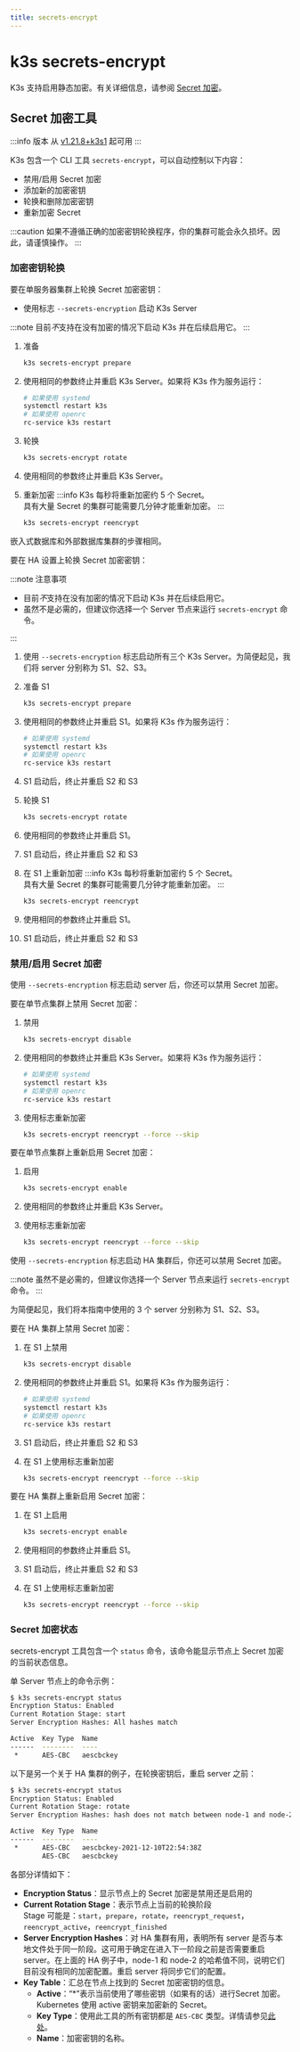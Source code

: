 ```yaml
---
title: secrets-encrypt
---
```


# k3s secrets-encrypt

K3s 支持启用静态加密。有关详细信息，请参阅 [Secret 加密](../security/secrets-encryption.md)。

## Secret 加密工具

:::info 版本
从 [v1.21.8+k3s1](https://github.com/k3s-io/k3s/releases/tag/v1.21.8%2Bk3s1) 起可用
:::

K3s 包含一个 CLI 工具 `secrets-encrypt`，可以自动控制以下内容：

- 禁用/启用 Secret 加密
- 添加新的加密密钥
- 轮换和删除加密密钥
- 重新加密 Secret

:::caution
如果不遵循正确的加密密钥轮换程序，你的集群可能会永久损坏。因此，请谨慎操作。
:::

### 加密密钥轮换

<Tabs>
<TabItem value="单服务器" default>

要在单服务器集群上轮换 Secret 加密密钥：

- 使用标志 `--secrets-encryption` 启动 K3s Server

:::note
目前*不*支持在没有加密的情况下启动 K3s 并在后续启用它。
:::

1. 准备

   ```bash
   k3s secrets-encrypt prepare
   ```

2. 使用相同的参数终止并重启 K3s Server。如果将 K3s 作为服务运行：
   ```bash
   # 如果使用 systemd
   systemctl restart k3s
   # 如果使用 openrc
   rc-service k3s restart
   ```

3. 轮换

   ```bash
   k3s secrets-encrypt rotate
   ```

4. 使用相同的参数终止并重启 K3s Server。
5. 重新加密
   :::info
   K3s 每秒将重新加密约 5 个 Secret。  
   具有大量 Secret 的集群可能需要几分钟才能重新加密。
   :::
   ```bash
   k3s secrets-encrypt reencrypt
   ```


</TabItem>
<TabItem value="高可用" default>

嵌入式数据库和外部数据库集群的步骤相同。

要在 HA 设置上轮换 Secret 加密密钥：

:::note 注意事项

- 目前*不*支持在没有加密的情况下启动 K3s 并在后续启用它。
- 虽然不是必需的，但建议你选择一个 Server 节点来运行 `secrets-encrypt` 命令。

:::

1. 使用 `--secrets-encryption` 标志启动所有三个 K3s Server。为简便起见，我们将 server 分别称为 S1、S2、S3。

2. 准备 S1

   ```bash
   k3s secrets-encrypt prepare
   ```

3. 使用相同的参数终止并重启 S1。如果将 K3s 作为服务运行：
   ```bash
   # 如果使用 systemd
   systemctl restart k3s
   # 如果使用 openrc
   rc-service k3s restart
   ```

4. S1 启动后，终止并重启 S2 和 S3

5. 轮换 S1

   ```bash
   k3s secrets-encrypt rotate
   ```

6. 使用相同的参数终止并重启 S1。
7. S1 启动后，终止并重启 S2 和 S3

8. 在 S1 上重新加密
   :::info
   K3s 每秒将重新加密约 5 个 Secret。  
   具有大量 Secret 的集群可能需要几分钟才能重新加密。
   :::
   ```bash
   k3s secrets-encrypt reencrypt
   ```

9. 使用相同的参数终止并重启 S1。
10. S1 启动后，终止并重启 S2 和 S3

</TabItem>
</Tabs>

### 禁用/启用 Secret 加密
<Tabs>
<TabItem value="单服务器" default>

使用 `--secrets-encryption` 标志启动 server 后，你还可以禁用 Secret 加密。

要在单节点集群上禁用 Secret 加密：

1. 禁用

   ```bash
   k3s secrets-encrypt disable
   ```

2. 使用相同的参数终止并重启 K3s Server。如果将 K3s 作为服务运行：
   ```bash
   # 如果使用 systemd
   systemctl restart k3s
   # 如果使用 openrc
   rc-service k3s restart
   ```

3. 使用标志重新加密

   ```bash
   k3s secrets-encrypt reencrypt --force --skip
   ```

要在单节点集群上重新启用 Secret 加密：

1. 启用

   ```bash
   k3s secrets-encrypt enable
   ```

2. 使用相同的参数终止并重启 K3s Server。

3. 使用标志重新加密

   ```bash
   k3s secrets-encrypt reencrypt --force --skip
   ```

</TabItem>
<TabItem value="高可用" default>

使用 `--secrets-encryption` 标志启动 HA 集群后，你还可以禁用 Secret 加密。

:::note
虽然不是必需的，但建议你选择一个 Server 节点来运行 `secrets-encrypt` 命令。
:::

为简便起见，我们将本指南中使用的 3 个 server 分别称为 S1、S2、S3。

要在 HA 集群上禁用 Secret 加密：

1. 在 S1 上禁用

   ```bash
   k3s secrets-encrypt disable
   ```

2. 使用相同的参数终止并重启 S1。如果将 K3s 作为服务运行：
   ```bash
   # 如果使用 systemd
   systemctl restart k3s
   # 如果使用 openrc
   rc-service k3s restart
   ```

3. S1 启动后，终止并重启 S2 和 S3


4. 在 S1 上使用标志重新加密

   ```bash
   k3s secrets-encrypt reencrypt --force --skip
   ```

要在 HA 集群上重新启用 Secret 加密：

1. 在 S1 上启用

   ```bash
   k3s secrets-encrypt enable
   ```

2. 使用相同的参数终止并重启 S1。
3. S1 启动后，终止并重启 S2 和 S3

4. 在 S1 上使用标志重新加密

   ```bash
   k3s secrets-encrypt reencrypt --force --skip
   ```

</TabItem>
</Tabs>

### Secret 加密状态
secrets-encrypt 工具包含一个 `status` 命令，该命令能显示节点上 Secret 加密的当前状态信息。

单 Server 节点上的命令示例：
```bash
$ k3s secrets-encrypt status
Encryption Status: Enabled
Current Rotation Stage: start
Server Encryption Hashes: All hashes match

Active  Key Type  Name
------  --------  ----
 *      AES-CBC   aescbckey

```

以下是另一个关于 HA 集群的例子，在轮换密钥后，重启 server 之前：
```bash
$ k3s secrets-encrypt status
Encryption Status: Enabled
Current Rotation Stage: rotate
Server Encryption Hashes: hash does not match between node-1 and node-2

Active  Key Type  Name
------  --------  ----
 *      AES-CBC   aescbckey-2021-12-10T22:54:38Z
        AES-CBC   aescbckey

```

各部分详情如下：

- __Encryption Status__：显示节点上的 Secret 加密是禁用还是启用的
- __Current Rotation Stage__：表示节点上当前的轮换阶段  
   Stage 可能是：`start`，`prepare`，`rotate`，`reencrypt_request`，`reencrypt_active`，`reencrypt_finished`
- __Server Encryption Hashes__：对 HA 集群有用，表明所有 server 是否与本地文件处于同一阶段。这可用于确定在进入下一阶段之前是否需要重启 server。在上面的 HA 例子中，node-1 和 node-2 的哈希值不同，说明它们目前没有相同的加密配置。重启 server 将同步它们的配置。
- __Key Table__：汇总在节点上找到的 Secret 加密密钥的信息。
   * __Active__：“*”表示当前使用了哪些密钥（如果有的话）进行Secret 加密。Kubernetes 使用 active 密钥来加密新的 Secret。
   * __Key Type__：使用此工具的所有密钥都是 `AES-CBC` 类型。详情请参见[此处](https://kubernetes.io/docs/tasks/administer-cluster/encrypt-data/#providers)。
   * __Name__：加密密钥的名称。

